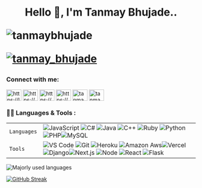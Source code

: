 





<h1 align="center">Hello 👋, I'm Tanmay Bhujade..


<p align="left"> <img src="https://komarev.com/ghpvc/?username=tanmaybhujade&label=Profile%20views&color=0e75b6&style=flat" alt="tanmaybhujade" /> </p>

<p align="left"> <a href="https://twitter.com/tanmay_bhujade" target="blank"><img src="https://img.shields.io/twitter/follow/tanmay_bhujade?logo=twitter&style=for-the-badge" alt="tanmay_bhujade" /></a> </p>


<h3 align="left">Connect with me:</h3>
<p align="left">

<a href="https://leetcode.com/tanmaybhujade/" target="blank"><img align="center" src="https://raw.githubusercontent.com/rahuldkjain/github-profile-readme-generator/master/src/images/icons/Social/leet-code.svg" alt="https://leetcode.com/tanmaybhujade/" height="30" width="40" /></a>
<a href="https://www.linkedin.com/in/tanmaybhujade/        " target="blank"><img align="center" src="https://raw.githubusercontent.com/rahuldkjain/github-profile-readme-generator/master/src/images/icons/Social/linked-in-alt.svg" alt="https://www.linkedin.com/in/tanmaybhujade/" height="30" width="40" /></a>
<a  href="https://www.geeksforgeeks.org/user/tanmaybhujade/" target="blank"><img align="center" src="https://raw.githubusercontent.com/rahuldkjain/github-profile-readme-generator/master/src/images/icons/Social/geeks-for-geeks.svg" alt="https://www.geeksforgeeks.org/user/tanmaybhujade/" height="30" width="40" /></a>
<a href="https://instagram.com/https://www.instagram.com/tanmay_patil_bhujade/" target="blank"><img align="center" src="https://raw.githubusercontent.com/rahuldkjain/github-profile-readme-generator/master/src/images/icons/Social/instagram.svg" alt="https://www.instagram.com/tanmay_patil_bhujade/" height="30" width="40" /></a>
<a href="https://twitter.com/tanmay_says__" target="blank"><img align="center" src="https://raw.githubusercontent.com/rahuldkjain/github-profile-readme-generator/master/src/images/icons/Social/twitter.svg" alt="tanmay_bhujade" height="30" width="40" /></a>
<a href="https://discord.gg/tanmay_bhujade#9405" target="blank"><img align="center" src="https://raw.githubusercontent.com/rahuldkjain/github-profile-readme-generator/master/src/images/icons/Social/discord.svg" alt="tanmay_bhujade#9405" height="30" width="40" /></a>
</p>



### 👩‍💻 Languages & Tools :

|               |           |
|       ---     |    ---    |
| `Languages`   | ![JavaScript](https://img.shields.io/badge/-JavaScript-FE7601?style=for-the-badge&logo=javascript) ![C#](https://img.shields.io/badge/C%23-239120?style=for-the-badge&logo=c-sharp&logoColor=white) ![Java](https://img.shields.io/badge/Java-ED8B00?style=for-the-badge&logo=java&logoColor=white) ![C++](https://img.shields.io/badge/-C++-034D9A?style=for-the-badge&logo=c%2B%2B) ![Ruby](https://img.shields.io/badge/Ruby-CC342D?style=for-the-badge&logo=ruby&logoColor=white) ![Python](https://img.shields.io/badge/-Python-1F65AC?style=for-the-badge&logo=Python&logoColor=white) ![PHP](https://img.shields.io/badge/PHP-777BB4?style=for-the-badge&logo=php&logoColor=white)![MySQL](https://img.shields.io/badge/-MySQL-307BBD?style=for-the-badge&logo=mysql&logoColor=white)|
| `Tools`       | ![VS Code](https://img.shields.io/badge/Visual_Studio_Code-5D1A60?style=for-the-badge&logo=visual%20studio%20code&logoColor=white) ![Git](https://img.shields.io/badge/Git-682181?style=for-the-badge&logo=git&logoColor=white) ![Heroku](https://img.shields.io/badge/Heroku-AA2690?style=for-the-badge&logo=heroku&logoColor=white) ![Amazon Aws](https://img.shields.io/badge/Amazon_AWS-232F3E?style=for-the-badge&logo=amazon-aws&logoColor=white)![Vercel](https://img.shields.io/badge/vercel-AA42F1.svg?style=for-the-badge&logo=vercel&logoColor=white) ![Django](https://img.shields.io/badge/Django-092E20?style=for-the-badge&logo=django&logoColor=white)![Next.js](https://img.shields.io/badge/next.js-000000?style=for-the-badge&logo=next.js&logoColor=white) ![Node](https://img.shields.io/badge/Node.js-43853D?style=for-the-badge&logo=node.js&logoColor=white) ![React](https://img.shields.io/badge/React-20232A?style=for-the-badge&logo=react&logoColor=61DAFB) ![Flask](https://img.shields.io/badge/flask-%23000.svg?style=for-the-badge&logo=flask&logoColor=white) 


![Majorly used languages](https://github-readme-stats.vercel.app/api/top-langs/?username=tanmaybhujade&theme=highcontrast)  



<a href="https://git.io/streak-stats"><img src="https://streak-stats.demolab.com?user=Tanmaybhujade&theme=dark" alt="GitHub Streak" /></a>
